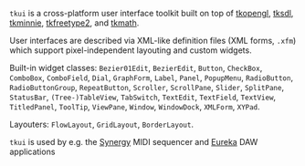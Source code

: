 `tkui` is a cross-platform user interface toolkit built on top of [tkopengl](../tkopengl), [tksdl](../tksdl2), [tkminnie](../minnie), [tkfreetype2](../tkfreetype2), and [tkmath](../tkmath).

User interfaces are described via XML-like definition files (XML forms, `.xfm`) which support pixel-independent layouting and custom widgets.

Built-in widget classes: `Bezier01Edit`, `BezierEdit`, `Button`, `CheckBox`, `ComboBox`, `ComboField`, `Dial`, `GraphForm`, `Label`, `Panel`, `PopupMenu`, `RadioButton`, `RadioButtonGroup`, `RepeatButton`, `Scroller`, `ScrollPane`, `Slider`, `SplitPane`, `StatusBar`, `(Tree-)TableView`, `TabSwitch`, `TextEdit`, `TextField`, `TextView`, `TitledPanel`, `ToolTip`, `ViewPane`, `Window`, `WindowDock`, `XMLForm`, `XYPad`.

Layouters: `FlowLayout`, `GridLayout`, `BorderLayout`.

`tkui` is used by e.g. the [Synergy](../tks-projects/apps/synergy/) MIDI sequencer and [Eureka](../tks-projects/apps/eureka/) DAW applications
